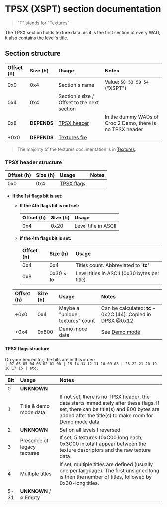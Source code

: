 # TPSX (XSPT) section documentation

> "T" stands for "Textures"

The TPSX section holds texture data. As it is the first section of every WAD, it also contains the level's title.

## Section structure

| Offset (h) | Size (h)    | Usage                                          | Notes                                                     |
| :--------- | :---------- | :--------------------------------------------- | :-------------------------------------------------------- |
| 0x0        | 0x4         | Section's name                                 | Value: `58 53 50 54` ("XSPT")                             |
| 0x4        | 0x4         | Section's size / Offset to the next section    |                                                           |
| 0x8        | **DEPENDS** | [TPSX header](#TPSX-header-structure)          | In the dummy WADs of Croc 2 Demo, there is no TPSX header |
| +0x0       | **DEPENDS** | [Textures file](../Data%20formats/Textures.md) |                                                           |

> The majority of the textures documentation is in [Textures](../Data%20formats/Textures.md).

### TPSX header structure

| Offset (h) | Size (h) | Usage                               | Notes |
| :--------- | :------- | :---------------------------------- | :---- |
| 0x0        | 0x4      | [TPSX flags](#TPSX-flags-structure) |       |

- **If the 1st flags bit is set:**

  - **If the 4th flags bit is not set:**

    | Offset (h) | Size (h) | Usage                |
    | :--------- | :------- | :------------------- |
    | 0x4        | 0x20     | Level title in ASCII |

  - **If the 4th flags bit is set:**

    | Offset (h) | Size (h)      | Usage                                        |
    | :--------- | :------------ | :------------------------------------------- |
    | 0x4        | 0x4           | Titles count. Abbreviated to '**tc**'        |
    | 0x8        | 0x30 × **tc** | Level titles in ASCII (0x30 bytes per title) |

  | Offset (h) | Size (h) | Usage                           | Notes                                                        |
  | :--------- | :------- | :------------------------------ | :----------------------------------------------------------- |
  | +0x0       | 0x4      | Maybe a "unique textures" count | Can be calculated: **tc** - 0x2C (44). Copied in [DPSX](DPSX.md) @0x12 |
  | +0x4       | 0x800    | Demo mode data                  | See [Demo mode](../WAD.md#Demo-mode)                         |

#### TPSX flags structure

On your hex editor, the bits are in this order:  
`| 07 06 05 04 03 02 01 00 | 15 14 13 12 11 10 09 08 | 23 22 21 20 19 18 17 16 | etc.`

| Bit  | Usage                       | Notes                                                        |
| :--- | :-------------------------- | :----------------------------------------------------------- |
| 0    | **UNKNOWN**                 |                                                              |
| 1    | Title & demo mode data      | If not set, there is no TPSX header, the data starts immediately after these flags. If set, there can be title(s) and 800 bytes are added after the title(s) to make room for [Demo mode data](../WAD.md#Demo-mode) |
| 2    | **UNKNOWN**                 | Set on all levels I reversed                                 |
| 3    | Presence of legacy textures | If set, 5 textures (0xC00 long each, 0x3C00 in total) appear between the texture descriptors and the raw texture data |
| 4    | Multiple titles             | If set, multiple titles are defined (usually one per language). The first unsigned long is then the number of titles, followed by 0x30-long titles. |
| 5-31 | **UNKNOWN** / ∅ Empty       |                                                              |
